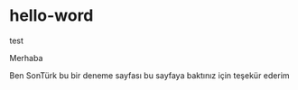 # hello-word
test

Merhaba

Ben SonTürk bu bir deneme sayfası bu sayfaya baktınız için teşekür ederim 
